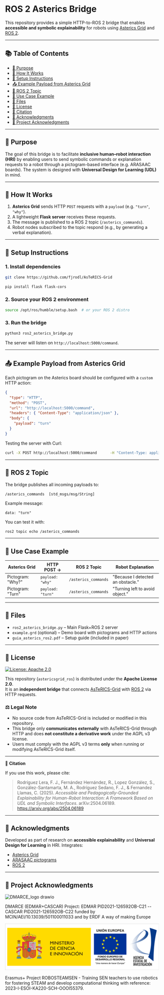 # ROS 2 Asterics Bridge

This repository provides a simple HTTP-to-ROS 2 bridge that enables **accessible and symbolic explainability** for robots using [Asterics Grid](https://grid.asterics.eu) and [ROS 2](https://docs.ros.org).

---

## 📚 Table of Contents

- [🧠 Purpose](#-purpose)
- [🚀 How It Works](#-how-it-works)
- [🔧 Setup Instructions](#-setup-instructions)
- [📤 Example Payload from Asterics Grid](#-example-payload-from-asterics-grid)
- [📡 ROS 2 Topic](#-ros-2-topic)
- [🧩 Use Case Example](#-use-case-example)
- [🧱 Files](#-files)
- [📜 License](#-license)
- [📖 Citation](#-citation)
- [🤝 Acknowledgments](#-acknowledgments)
- [🤝 Project Acknowledgments](#-project-acknowledgments)

---

## 🧠 Purpose

The goal of this bridge is to facilitate **inclusive human–robot interaction (HRI)** by enabling users to send symbolic commands or explanation requests to a robot through a pictogram-based interface (e.g. ARASAAC boards). The system is designed with **Universal Design for Learning (UDL)** in mind.

---

## 🚀 How It Works

1. **Asterics Grid** sends HTTP `POST` requests with a `payload` (e.g. `"turn"`, `"why"`).
2. A lightweight **Flask server** receives these requests.
3. The message is published to a ROS 2 topic (`/asterics_commands`).
4. Robot nodes subscribed to the topic respond (e.g., by generating a verbal explanation).

---

## 🔧 Setup Instructions

### 1. Install dependencies

```bash
git clone https://github.com/fjrodl/AsTeRICS-Grid
```


```bash
pip install flask flask-cors
```

### 2. Source your ROS 2 environment

```bash
source /opt/ros/humble/setup.bash  # or your ROS 2 distro
```

### 3. Run the bridge

```bash
python3 ros2_asterics_bridge.py
```

The server will listen on `http://localhost:5000/command`.

---

## 📤 Example Payload from Asterics Grid

Each pictogram on the Asterics board should be configured with a `custom` HTTP action:

```json
{
  "type": "HTTP",
  "method": "POST",
  "url": "http://localhost:5000/command",
  "headers": { "Content-Type": "application/json" },
  "body": {
    "payload": "turn"
  }
}
```

Testing the server with Curl:

```bash
curl -X POST http://localhost:5000/command      -H "Content-Type: application/json"      -d '{"payload": "turn"}'
```

---

## 📡 ROS 2 Topic

The bridge publishes all incoming payloads to:

```
/asterics_commands  [std_msgs/msg/String]
```

Example message:
```
data: "turn"
```

You can test it with:

```bash
ros2 topic echo /asterics_commands
```

---

## 🧩 Use Case Example

| Asterics Grid         | HTTP POST →         | ROS 2 Topic          | Robot Explanation       |
|-----------------------|---------------------|-----------------------|--------------------------|
| Pictogram: "Why?"     | `payload: "why"`    | `/asterics_commands` | "Because I detected an obstacle." |
| Pictogram: "Turn"     | `payload: "turn"`   | `/asterics_commands` | "Turning left to avoid object."   |

---

## 🧱 Files

- `ros2_asterics_bridge.py` – Main Flask+ROS 2 server
- `example.grd` (optional) – Demo board with pictograms and HTTP actions
- `guia_asterics_ros2.pdf` – Setup guide (included in paper)

---

## 📜 License

[![License: Apache 2.0](https://img.shields.io/badge/License-Apache_2.0-blue.svg)](./LICENSE)

This repository (`astericsgrid_ros`) is distributed under the **Apache License 2.0**.  
It is an **independent bridge** that connects [AsTeRICS-Grid](https://github.com/asterics/AsTeRICS-Grid) with [ROS 2](https://www.ros.org) via HTTP requests.

### ⚖️ Legal Note
- No source code from AsTeRICS-Grid is included or modified in this repository.  
- This bridge only **communicates externally** with AsTeRICS-Grid through HTTP and does **not constitute a derivative work** under the AGPL v3 license.  
- Users must comply with the AGPL v3 terms **only** when running or modifying AsTeRICS-Grid itself.


---

📖 **Citation**

If you use this work, please cite:

> Rodríguez Lera, F. J., Fernández Hernández, R., Lopez González, S., González-Santamarta, M. A., Rodríguez Sedano, F. J., & Fernandez Llamas, C. (2025). *Accessible and Pedagogically-Grounded Explainability for Human-Robot Interaction: A Framework Based on UDL and Symbolic Interfaces*. arXiv:2504.06189. https://arxiv.org/abs/2504.06189

---

## 🤝 Acknowledgments

Developed as part of research on **accessible explainability** and **Universal Design for Learning** in HRI. Integrates:

- [Asterics Grid](https://grid.asterics.eu)
- [ARASAAC pictograms](https://arasaac.org)
- [ROS 2](https://www.ros.org)

---

## 🤝 Project Acknowledgments


![DMARCE_logo drawio](https://user-images.githubusercontent.com/3810011/192087445-9aa45366-1fec-41f5-a7c9-fa612901ecd9.png)


DMARCE (EDMAR+CASCAR) Project: EDMAR PID2021-126592OB-C21 -- CASCAR PID2021-126592OB-C22 funded by MCIN/AEI/10.13039/501100011033 and by ERDF A way of making Europe 

![DMARCE_EU eu_logo](https://raw.githubusercontent.com/DMARCE-PROJECT/DMARCE-PROJECT.github.io/main/logos/micin-uefeder-aei.png)


Erasmus+ Project ROBOSTEAMSEN - Training SEN teachers to use robotics for fostering STEAM and develop computational thinking with reference: 2023-I-ESOI-KA220-SCH-OOOI55379.
